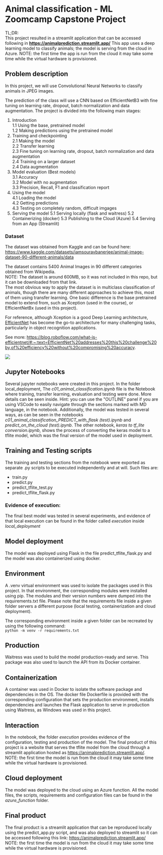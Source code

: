 # **Animal classification  - ML Zoomcamp Capstone Project**
TL;DR:  
This project resulted in a streamlit application that can be accessed following in  **https://animalprediction.streamlit.app/**   This app uses a deep learning model to classify animals; the model is serving from the cloud in Azure.
NOTE: the first time the app is run from the cloud it may take some time while the virtual hardware is provisioned.

## Problem description
In this project, we will use Convolutional Neural Networks to classify animals in JPEG images.  

The prediction of the class will use a CNN based on EfficientNetB3 with fine tuning on learning rate, dropout, batch normalization and data augmentation.  The project is divided into the following main stages:
1. Introduction  
1.1 Using the base, pretrained model  
1.2 Making predictions using the pretrained model  
2. Training and checkpointing  
2.1 Making the model  
2.2 Transfer learning  
2.3 Fine tuning on learning rate, dropout, batch normalization and data augmentation  
2.4 Training on a larger dataset  
2.4 Data augmentation  
3. Model evaluation (Best models)  
3.1  Accuracy  
3.2  Model with no augmentation  
3.3  Precision, Recall, F1 and classification report
4. Using the model  
4.1 Loading the model  
4.2 Getting predictions  
4.3 Testing on completely random, difficult imgages  
5. Serving the model
5.1 Serving locally (flask and waitress)
5.2 Containerizing (docker)
5.3 Publishing to the Cloud (Azure)
5.4 Serving from an App (Streamlit)


### Dataset  
The dataset was obtained from Kaggle and can be found here:  
https://www.kaggle.com/datasets/iamsouravbanerjee/animal-image-dataset-90-different-animals/data  

The dataset contains 5400 Animal Images in 90 different categories obtained from Wikipedia.  
NOTE: The dataset is around 600MB, so it was not included in this repo, but it can be downloaded from that link.   
The most obvious way to apply the dataset is in multiclass classification of animals, though there are many different approaches to achieve this, most of them using transfer learning. One basic difference is the base pretrained model to extend from, such as Xception (used in the course), or EfficientNetBx (used in this project).

For reference, although Xception is a good Deep Learning architecture, [EfficientNet](https://pypi.org/project/efficientnet/) has become the go-to architecture for many challenging tasks, particularly in object recognition applications.  
  
See more: https://blog.roboflow.com/what-is-efficientnet/#:~:text=EfficientNet%20addresses%20this%20challenge%20by,of%20efficiency%20without%20compromising%20accuracy.  

<img src="https://lh5.googleusercontent.com/8DT6a-PxS3doi3J-72hotDhWfS1BlHlR48Y2OCQV_i9gyGC2F-i9E46lV7Kx8gzZFMt6YlGEIbWgqzORo7aowNYrY0YAK8EXeFzZ3g2nIf9GZG-CRcz7AxIuGEH1YEm03fyUcXOaX1_PLpo15DRzPCk"></img>

## Jupyter Notebooks  
Several jupyter notebooks were created in this project. 
In the folder local_deployment, The *c01_animal_classification.ipynb* file is the Notebook where training, transfer learning, evaluation and testing were done. More details can be seen inside. Hint: you can use the "OUTLINE" panel if you are using VSCode to easily navigate through the sections marked with MD language, in the notebook.  Additionally, the model was tested in several ways, as can be seen in the notebooks *c01_animal_classification_PREDICT_with_flask (test).ipynb* and *predict_on_the_cloud (test).ipynb*. The other notebook, *keras to tf_lite conversion.ipynb*, shows the process of converting the keras model to a tflite model, which was the final version of the model used in deployment.   

## Training and Testing scripts  
The training and testing sections from the notebook were 
exported as separate .py scripts to be executed independently and at will. Such files are:  
 + train.py
 + predict.py
 + predict_tflite_test.py  
 + predict_tflite_flask.py 

### Evidence of execution:  
The final best model was tested in several experiments, and evidence of that local execution can be found in the folder called *execution* inside *local_deployment*

## Model deployment  
The model was deployed using Flask in the file predict_tflite_flask.py  and the model was also containerized using docker. 

## Environment  
A .venv virtual environment was used to isolate the packages used in this project. In that environment, the corresponding modules were installed using pip. The modules and their version numbers were dumped into the requirements.txt file.  Please note that the requirements file inside a given folder servers a different purpose (local testing, containerization and cloud deployment).

The corresponding environment inside a given folder can be recreated by using the following command:  
```python -m venv -r requirements.txt```  

## Production  
Waitress was used to build the model production-ready and serve. This package was also used to launch the API from its Docker container. 

## Containerization  
A container was used in Docker to isolate the software package and dependencies in the OS. The docker file Dockerfile is provided with the corresponding configuration that sets the production environment, installs dependencies and launches the Flask application to serve in production using Waitress, as Windows was used in this project.  

## Interaction  
In the notebook, the folder *execution* provides evidence of the configuration, testing and production of the model. The final product of this project is a website that serves the tflite model from the cloud through a streamlit application hosted as https://animalprediction.streamlit.app/. NOTE: the first time the model is run from the cloud it may take some time while the virtual hardware is provisioned.

## Cloud deployment  
The model was deployed to the cloud using an Azure function. All the model files, the scripts, requirements and configuration files can be found in the *azure_function* folder.  

## Final product  
The final product is a streamlit application that can be reproduced locally using the predict_app.py script, and was also deployed to streamlit so it can be accessed following this link:  https://animalprediction.streamlit.app/  NOTE: the first time the model is run from the cloud it may take some time while the virtual hardware is provisioned.








